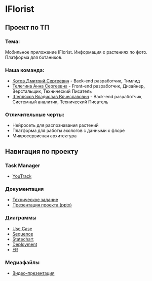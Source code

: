 # IFlorist

## Проект по ТП

### Тема:

Мобильное приложение IFlorist. Информация о растениях по фото. Платформа для ботаников.

### Наша команда:

- [Котов Дмитрий Сергеевич](https://github.com/DmitryKotx) - Back-end разработчик, Тимлид
- [Телегина Анна Сергеевна](https://github.com/annusshka) - Front-end разработчик, Дизайнер, Верстальщик, Технический Писатель
- [Шепляков Владислав Вячеславович](https://github.com/bladway) - Back-end разработчик, Системный аналитик, Технический Писатель

### Отличительные черты:

- Нейросеть для распознавания растений
- Платформа для работы экологов с данными о флоре
- Микросервисная архитектура

## Навигация по проекту

### Task Manager

- [YouTrack](https://annushka.youtrack.cloud/projects/fa558d91-49ca-4ec1-bd8f-d99f76482b63)  

### Документация

- [Техническое задание](Documentation/ТЗ-приложение-по-распознаванию-цветов.pdf)  
- [Презентация проекта (pptx)]()  

### Диаграммы

- [Use Case](Diagrams/Диаграммы-прецедентов)  
- [Sequence]()  
- [Statechart]()  
- [Deployment]()  
- [ER]()  

### Медиафайлы

- [Видео-презентация]()  
